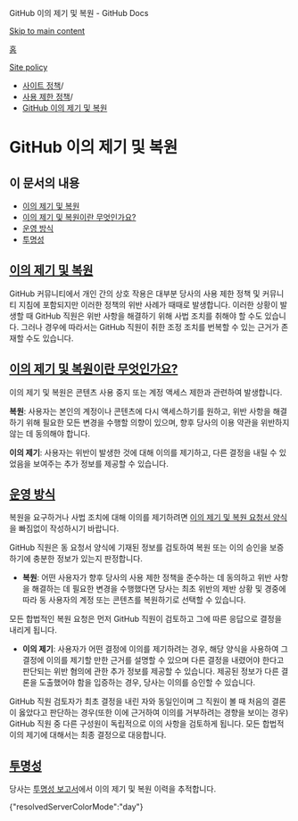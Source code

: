 GitHub 이의 제기 및 복원 - GitHub Docs

[Skip to main content](#main-content)

[홈](/ko)

[Site policy](/ko/site-policy)

* [사이트 정책](/ko/site-policy)/
* [사용 제한 정책](/ko/site-policy/acceptable-use-policies)/
* [GitHub 이의 제기 및 복원](/ko/site-policy/acceptable-use-policies/github-appeal-and-reinstatement)

GitHub 이의 제기 및 복원
==========

이 문서의 내용
----------

* [이의 제기 및 복원](#appeal-and-reinstatement)
* [이의 제기 및 복원이란 무엇인가요?](#what-are-appeals-and-reinstatements)
* [운영 방식](#how-this-works)
* [투명성](#reinstatements)

[이의 제기 및 복원](#appeal-and-reinstatement)
----------

GitHub 커뮤니티에서 개인 간의 상호 작용은 대부분 당사의 사용 제한 정책 및 커뮤니티 지침에 포함되지만 이러한 정책의 위반 사례가 때때로 발생합니다. 이러한 상황이 발생할 때 GitHub 직원은 위반 사항을 해결하기 위해 사법 조치를 취해야 할 수도 있습니다. 그러나 경우에 따라서는 GitHub 직원이 취한 조정 조치를 번복할 수 있는 근거가 존재할 수도 있습니다.

[이의 제기 및 복원이란 무엇인가요?](#what-are-appeals-and-reinstatements)
----------

이의 제기 및 복원은 콘텐츠 사용 중지 또는 계정 액세스 제한과 관련하여 발생합니다.

**복원**: 사용자는 본인의 계정이나 콘텐츠에 다시 액세스하기를 원하고, 위반 사항을 해결하기 위해 필요한 모든 변경을 수행할 의향이 있으며, 향후 당사의 이용 약관을 위반하지 않는 데 동의해야 합니다.

**이의 제기**: 사용자는 위반이 발생한 것에 대해 이의를 제기하고, 다른 결정을 내릴 수 있었음을 보여주는 추가 정보를 제공할 수 있습니다.

[운영 방식](#how-this-works)
----------

복원을 요구하거나 사법 조치에 대해 이의를 제기하려면 [이의 제기 및 복원 요청서 양식](https://support.github.com/contact/reinstatement)을 빠짐없이 작성하시기 바랍니다.

GitHub 직원은 동 요청서 양식에 기재된 정보를 검토하여 복원 또는 이의 승인을 보증하기에 충분한 정보가 있는지 판정합니다.

* **복원**: 어떤 사용자가 향후 당사의 사용 제한 정책을 준수하는 데 동의하고 위반 사항을 해결하는 데 필요한 변경을 수행했다면 당사는 최초 위반의 제반 상황 및 경중에 따라 동 사용자의 계정 또는 콘텐츠를 복원하기로 선택할 수 있습니다.

모든 합법적인 복원 요청은 먼저 GitHub 직원이 검토하고 그에 따른 응답으로 결정을 내리게 됩니다.

* **이의 제기**: 사용자가 어떤 결정에 이의를 제기하려는 경우, 해당 양식을 사용하여 그 결정에 이의를 제기할 만한 근거를 설명할 수 있으며 다른 결정을 내렸어야 한다고 판단되는 위반 혐의에 관한 추가 정보를 제공할 수 있습니다. 제공된 정보가 다른 결론을 도출했어야 함을 입증하는 경우, 당사는 이의를 승인할 수 있습니다.

GitHub 직원 검토자가 최초 결정을 내린 자와 동일인이며 그 직원이 볼 때 처음의 결론이 옳았다고 판단하는 경우(또한 이에 근거하여 이의를 거부하려는 경향을 보이는 경우) GitHub 직원 중 다른 구성원이 독립적으로 이의 사항을 검토하게 됩니다. 모든 합법적 이의 제기에 대해서는 최종 결정으로 대응합니다.

[투명성](#reinstatements)
----------

당사는 [투명성 보고서](https://github.blog/2022-01-27-2021-transparency-report/#Appeals_and_other_reinstatements)에서 이의 제기 및 복원 이력을 추적합니다.

{"resolvedServerColorMode":"day"}
